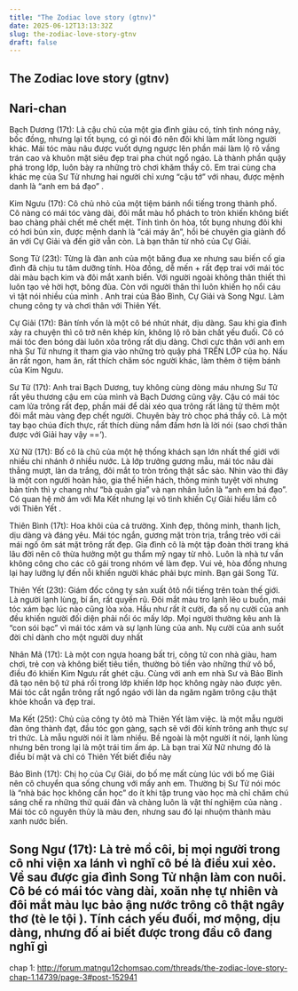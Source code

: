 ```yaml
---
title: "The Zodiac love story (gtnv)"
date: 2025-06-12T13:13:32Z
slug: the-zodiac-love-story-gtnv
draft: false
---
```


## The Zodiac love story (gtnv)

## Nari-chan

Bạch Dương (17t): Là cậu chủ của một gia đình giàu có, tính tình nóng nảy, bốc đồng, nhưng lại tốt bụng, có gì nói đó nên đôi khi làm mất lòng người khác. Mái tóc màu nâu được vuốt dựng ngược lên phần mái làm lộ rõ vầng trán cao và khuôn mặt siêu đẹp trai pha chút ngổ ngáo. Là thành phần quậy phá trong lớp, luôn bày ra những trò chơi khăm thầy cô. Em trai cùng cha khác mẹ của Sư Tử nhưng hai người chỉ xưng “cậu tớ” với nhau, được mệnh danh là “anh em bá đạo” .
 
Kim Ngưu (17t): Cô chủ nhỏ của một tiệm bánh nổi tiếng trong thành phố. Cô nàng có mái tóc vàng dài, đôi mắt màu hổ phách to tròn khiến không biết bao chàng phải chết mê chết mệt. Tính tình ôn hòa, tốt bụng nhưng đôi khi có hơi bủn xỉn, được mệnh danh là “cái máy ăn”, hồi bé chuyên gia giành đồ ăn với Cự Giải và đến giờ vẫn còn. Là bạn thân từ nhỏ của Cự Giải.
 
Song Tử (23t): Từng là đàn anh của một băng đua xe nhưng sau biến cố gia đình đã chịu tu tâm dưỡng tính. Hòa đồng, dễ mến + rất đẹp trai với mái tóc dài màu bạch kim và đôi mắt xanh biển. Với người ngoài không thân thiết thì luôn tạo vẻ hời hợt, bông đùa. Còn với người thân thì luôn khiến họ nổi cáu vì tật nói nhiều của mình . Anh trai của Bảo Bình, Cự Giải và Song Ngư. Làm chung công ty và chơi thân với Thiên Yết.
 
Cự Giải (17t): Bản tính vốn là một cô bé nhút nhát, dịu dàng. Sau khi gia đình xảy ra chuyện thì cô trở nên khép kín, không lộ rõ bản chất yếu đuối. Cô có mái tóc đen bóng dài luôn xõa trông rất dịu dàng. Chơi cực thân với anh em nhà Sư Tử nhưng ít tham gia vào những trò quậy phá TRÊN LỚP của họ. Nấu ăn rất ngon, ham ăn, rất thích chăm sóc người khác, làm thêm ở tiệm bánh của Kim Ngưu.
 
Sư Tử (17t): Anh trai Bạch Dương, tuy không cùng dòng máu nhưng Sư Tử rất yêu thương cậu em của mình và Bạch Dương cũng vậy. Cậu có mái tóc cam lửa trông rất đẹp, phần mái để dài xéo qua trông rất lãng tử thêm một đôi mắt màu vàng đẹp chết người. Chuyên bày trò chọc phá thầy cô. Là một tay bạo chúa đích thực, rất thích dùng nắm đấm hơn là lời nói (sao chơi thân được với Giải hay vậy ==’).
 
Xử Nữ (17t): Bố cô là chủ của một hệ thống khách sạn lớn nhất thế giới với nhiều chi nhánh ở nhiều nước. Là lớp trưởng gương mẫu, mái tóc nâu dài thẳng mượt, làn da trắng, đôi mắt to tròn trông thật sắc sảo. Nhìn vào thì đây là một con người hoàn hảo, gia thế hiển hách, thông minh tuyệt vời nhưng bản tính thì y chang như “bà quản gia” và nạn nhân luôn là “anh em bá đạo”. Có quan hệ mờ ám với Ma Kết nhưng lại vô tình khiến Cự Giải hiểu lầm cô với Thiên Yết .
 
Thiên Bình (17t): Hoa khôi của cả trường. Xinh đẹp, thông minh, thanh lịch, dịu dàng và đáng yêu. Mái tóc ngắn, gương mặt tròn trịa, trắng trẻo với cái mái ngố ôm sát mặt trông rất đẹp. Gia đình cô là một tập đoàn thời trang khá lâu đời nên cô thừa hưởng một gu thẩm mỹ ngay từ nhỏ. Luôn là nhà tư vấn không công cho các cô gái trong nhóm về làm đẹp. Vui vẻ, hòa đồng nhưng lại hay lưỡng lự đến nỗi khiến người khác phải bực mình. Bạn gái Song Tử.
 
Thiên Yết (23t): Giám đốc công ty sản xuất ôtô nổi tiếng trên toàn thế giới. Là người lạnh lùng, bí ẩn, rất quyến rũ. Đôi mắt màu tro lạnh lẽo u buồn, mái tóc xám bạc lúc nào cũng lòa xòa. Hầu như rất ít cười, đa số nụ cười của anh đều khiến người đối diện phải nổi óc mấy lớp. Mọi người thường kêu anh là “con sói bạc” vì mái tóc xám và sự lạnh lùng của anh. Nụ cười của anh suốt đời chỉ dành cho một người duy nhất
 
Nhân Mã (17t): Là một con ngựa hoang bất trị, công tử con nhà giàu, ham chơi, trẻ con và không biết tiêu tiền, thường bỏ tiền vào những thứ vô bổ, điều đó khiến Kim Ngưu rất ghét cậu. Cùng với anh em nhà Sư và Bảo Bình đã tạo nên bộ tứ phá rối trong lớp khiến lớp học không ngày nào được yên. Mái tóc cắt ngắn trông rất ngổ ngáo với làn da ngăm ngăm trông cậu thật khỏe khoắn và đẹp trai.
 
Ma Kết (25t): Chủ của công ty ôtô mà Thiên Yết làm việc. là một mẫu người đàn ông thành đạt, đầu tóc gọn gàng, sạch sẽ với đôi kính trông anh thực sự tri thức. Là mẫu người nói ít làm nhiều. Bề ngoài là một người ít nói, lạnh lùng nhưng bên trong lại là một trái tim ấm áp. Là bạn trai Xử Nữ nhưng đó là điều bí mật và chỉ có Thiên Yết biết điều này
 
Bảo Bình (17t): Chị họ của Cự Giải, do bố mẹ mất cùng lúc với bố mẹ Giải nên cô chuyển qua sống chung với mấy anh em. Thường bị Sư Tử nói móc là “nhà bác học không cần học” do ít khi tập trung vào học mà chỉ chăm chú sáng chế ra những thứ quái đản và chàng luôn là vật thí nghiệm của nàng . Mái tóc cô nguyên thủy là màu đen, nhưng sau đó lại nhuộm thành màu xanh nước biển.
 
Song Ngư (17t): Là trẻ mồ côi, bị mọi người trong cô nhi viện xa lánh vì nghĩ cô bé là điều xui xẻo. Về sau được gia đình Song Tử nhận làm con nuôi. Cô bé có mái tóc vàng dài, xoăn nhẹ tự nhiên và đôi mắt màu lục bảo ậng nước trông cô thật ngây thơ (tè le tội ). Tính cách yếu đuối, mơ mộng, dịu dàng, nhưng đố ai biết được trong đầu cô đang nghĩ gì
---------------------------------------
chap 1: http://forum.matngu12chomsao.com/threads/the-zodiac-love-story-chap-1.14739/page-3#post-152941